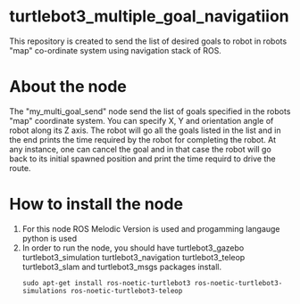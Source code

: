 # turtlebot3_multiple_goal_navigatiion
This repository is created to send the list of desired goals to robot in robots "map" co-ordinate system using navigation stack of ROS.

# About the node
The "my_multi_goal_send" node send the list of goals specified in the robots "map" coordinate system. You can specify X, Y and orientation angle of robot along its Z axis. The robot will go all the goals listed in the list and in the end prints the time required by the robot for completing the robot. At any instance, one can cancel the goal and in that case the robot will go back to its initial spawned position and print the time requird to drive the route. 

# How to install the node

1. For this node ROS Melodic Version is used and progamming langauge python is used
2. In order to run the node, you should have turtlebot3_gazebo turtlebot3_simulation turtlebot3_navigation turtlebot3_teleop turtlebot3_slam and turtlebot3_msgs packages install.
   ```
   sudo apt-get install ros-noetic-turtlebot3 ros-noetic-turtlebot3-simulations ros-noetic-turtlebot3-teleop
   ```

